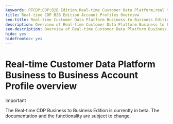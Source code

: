 ```yaml
---
keywords: RTCDP;CDP;B2B Edition;Real-time Customer Data Platform;real time customer data platform;real time cdp;b2b;cdp;Customer AI
title: Real-time CDP B2B Edition Account Profiles Overview
seo-title: Real-time Customer Data Platform Business to Business Edition Account Profile overview
description: Overview of Real-time Customer Data Platform Business to Business Edition Account Profile
seo-description: Overview of Real-time Customer Data Platform Business to Business Edition Account Profile
hide: yes
hidefromtoc: yes
---
```

# Real-time Customer Data Platform Business to Business Account Profile overview

>[!IMPORTANT]
>
>The Real-time CDP Business to Business Edition is currently in beta. The documentation and the functionality are subject to change.
